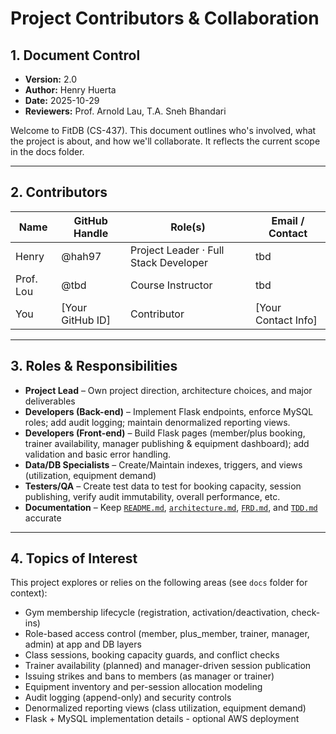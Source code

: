 # Project Contributors & Collaboration

## 1. Document Control
- **Version:**  2.0
- **Author:**  Henry Huerta
- **Date:**  2025-10-29
- **Reviewers:**  Prof. Arnold Lau, T.A. Sneh Bhandari

Welcome to FitDB (CS-437). This document outlines who's involved, what the project is about, and how we'll collaborate. It reflects the current scope in the docs folder.

---

## 2. Contributors

| Name            | GitHub Handle   | Role(s)                                                | Email / Contact        |
|-----------------|-----------------|--------------------------------------------------------|------------------------|
| Henry    | @hah97      | Project Leader · Full Stack Developer       | tbd            |
| Prof. Lou       | @tbd               | Course Instructor                         | tbd                      |
| You            | [Your GitHub ID]| Contributor                                            | [Your Contact Info]    |

---

## 3. Roles & Responsibilities

- **Project Lead** – Own project direction, architecture choices, and major deliverables
- **Developers (Back-end)** – Implement Flask endpoints, enforce MySQL roles; add audit logging; maintain denormalized reporting views.
- **Developers (Front-end)** – Build Flask pages (member/plus booking, trainer availability, manager publishing & equipment dashboard); add validation and basic error handling.
- **Data/DB Specialists** – Create/Maintain indexes, triggers, and views (utilization, equipment demand)
- **Testers/QA** – Create test data to test for booking capacity, session publishing, verify audit immutability, overall performance, etc.
- **Documentation** – Keep [`README.md`](../README.md), [`architecture.md`](./architecture.md), [`FRD.md`](./FRD.md), and [`TDD.md`](./TDD.md) accurate

---

## 4. Topics of Interest

This project explores or relies on the following areas (see `docs` folder for context):

- Gym membership lifecycle (registration, activation/deactivation, check-ins)
- Role-based access control (member, plus_member, trainer, manager, admin) at app and DB layers
- Class sessions, booking capacity guards, and conflict checks
- Trainer availability (planned) and manager-driven session publication
- Issuing strikes and bans to members (as manager or trainer)
- Equipment inventory and per-session allocation modeling
- Audit logging (append-only) and security controls
- Denormalized reporting views (class utilization, equipment demand)
- Flask + MySQL implementation details - optional AWS deployment
